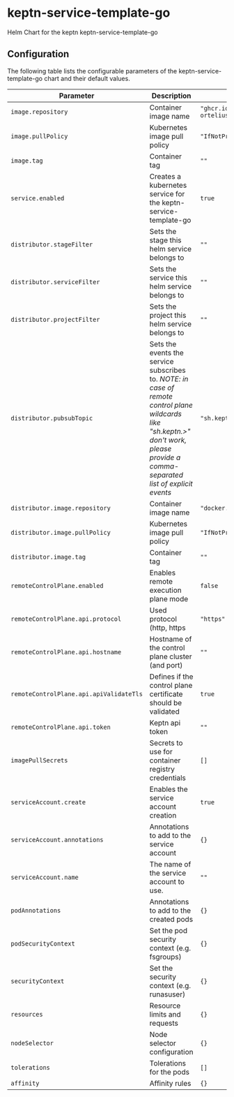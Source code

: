 
keptn-service-template-go
===========

Helm Chart for the keptn keptn-service-template-go


## Configuration

The following table lists the configurable parameters of the keptn-service-template-go chart and their default values.

| Parameter                | Description             | Default        |
| ------------------------ | ----------------------- | -------------- |
| `image.repository` | Container image name | `"ghcr.io/bradmccoydev/keptn-ortelius-service"` |
| `image.pullPolicy` | Kubernetes image pull policy | `"IfNotPresent"` |
| `image.tag` | Container tag | `""` |
| `service.enabled` | Creates a kubernetes service for the keptn-service-template-go | `true` |
| `distributor.stageFilter` | Sets the stage this helm service belongs to | `""` |
| `distributor.serviceFilter` | Sets the service this helm service belongs to | `""` |
| `distributor.projectFilter` | Sets the project this helm service belongs to | `""` |
| `distributor.pubsubTopic` | Sets the events the service subscribes to. *NOTE: in case of remote control plane wildcards like "sh.keptn.>" don't work, please provide a comma-separated list of explicit events* | `"sh.keptn.>"` |
| `distributor.image.repository` | Container image name | `"docker.io/keptn/distributor"` |
| `distributor.image.pullPolicy` | Kubernetes image pull policy | `"IfNotPresent"` |
| `distributor.image.tag` | Container tag | `""` |
| `remoteControlPlane.enabled` | Enables remote execution plane mode | `false` |
| `remoteControlPlane.api.protocol` | Used protocol (http, https | `"https"` |
| `remoteControlPlane.api.hostname` | Hostname of the control plane cluster (and port) | `""` |
| `remoteControlPlane.api.apiValidateTls` | Defines if the control plane certificate should be validated | `true` |
| `remoteControlPlane.api.token` | Keptn api token | `""` |
| `imagePullSecrets` | Secrets to use for container registry credentials | `[]` |
| `serviceAccount.create` | Enables the service account creation | `true` |
| `serviceAccount.annotations` | Annotations to add to the service account | `{}` |
| `serviceAccount.name` | The name of the service account to use. | `""` |
| `podAnnotations` | Annotations to add to the created pods | `{}` |
| `podSecurityContext` | Set the pod security context (e.g. fsgroups) | `{}` |
| `securityContext` | Set the security context (e.g. runasuser) | `{}` |
| `resources` | Resource limits and requests | `{}` |
| `nodeSelector` | Node selector configuration | `{}` |
| `tolerations` | Tolerations for the pods | `[]` |
| `affinity` | Affinity rules | `{}` |





